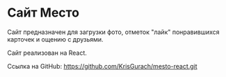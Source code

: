 # Сайт Место

Сайт предназначен для загрузки фото, отметок "лайк" понравившихся карточек и  ощению  с друзьями.

Сайт реализован на React. 

Ссылка на GitHub: https://github.com/KrisGurach/mesto-react.git